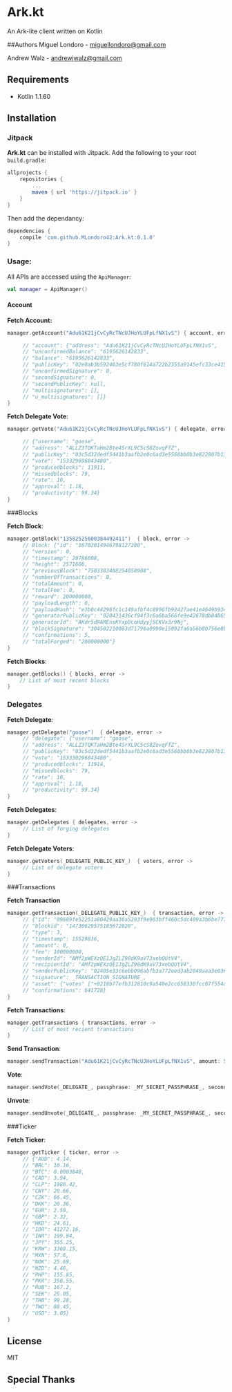 # Ark.kt

An Ark-lite client written on Kotlin

##Authors
Miguel Londoro - miguellondoro@gmail.com

Andrew Walz - andrewjwalz@gmail.com

## Requirements
* Kotlin 1.1.60

## Installation

### Jitpack

**Ark.kt** can be installed with Jitpack. Add the following to your root `build.gradle`:

```groovy
allprojects {
	repositories {
		...
		maven { url 'https://jitpack.io' }
	}
}
```
Then add the dependancy:

```groovy
dependencies {
	compile 'com.github.MLondoro42:Ark.kt:0.1.0'
}
```

### Usage:

All APIs are accessed using the `ApiManager`:

```kotlin
val manager = ApiManager()
```

#### Account

**Fetch Account:**

```kotlin
manager.getAccount("Adu61K21jCvCyRcTNcUJHoYLUFpLfNX1vS") { account, error ->

     // "account": {"address": "Adu61K21jCvCyRcTNcUJHoYLUFpLfNX1vS",
     // "unconfirmedBalance": "6195626142833",
     // "balance": "6195626142833",
     // "publicKey": "02e0ab3b592463e5cf780f614a722b2355a9145efc33ce415dbda32011504c7c19",
     // "unconfirmedSignature": 0,
     // "secondSignature": 0,
     // "secondPublicKey": null,
     // "multisignatures": [],
     // "u_multisignatures": []}
}
```
**Fetch Delegate Vote**:

```kotlin
manager.getVote("Adu61K21jCvCyRcTNcUJHoYLUFpLfNX1vS") { delegate, error ->

     // {"username": "goose",
     // "address": "ALLZ3TQKTaHm2Bte4SrXL9C5cS8ZovqFfZ",
     // "publicKey": "03c5d32dedf5441b3aafb2e0c6ad3e5568bb0b3e822807b133e2276e014d830e3c",
     // "vote": "153329696843480",
     // "producedblocks": 11911,
     // "missedblocks": 79,
     // "rate": 10,
     // "approval": 1.18,
     // "productivity": 99.34}
}
```

###Blocks

**Fetch Block**:

```kotlin
manager.getBlock("13582525600384492411")  { block, error ->
     // Block: {"id": "16702014946798127280",
     // "version": 0,
     // "timestamp": 20786608,
     // "height": 2571606,
     // "previousBlock": "7503383488254058908",
     // "numberOfTransactions": 0,
     // "totalAmount": 0,
     // "totalFee": 0,
     // "reward": 200000000,
     // "payloadLength": 0,
     // "payloadHash": "e3b0c44298fc1c149afbf4c8996fb92427ae41e4649b934ca495991b7852b855",
     // "generatorPublicKey": "020431436cf94f3c6a6ba566fe9e42678db8486590c732ca6c3803a10a86f50b92",
     // generatorId": "AKdr5d9AMEnsKYxpDcoHdyyjSCKVx3r9Nj",
     // "blockSignature": "304502210083d71796a0990e15092fa6a56b8b756e8baeed92506255518dff640d723199e702203ed99a4db2f3da1658b1a583d77d638113c6453e1ddb3c2b67347e171aa78fb6",
     // "confirmations": 5,
     // "totalForged": "200000000"}
}
```
**Fetch Blocks**:

```kotlin
manager.getBlocks() { blocks, error ->
	// List of most recent blocks
}
```

### Delegates

**Fetch Delegate**:

```kotlin
manager.getDelegate("goose")  { delegate, error ->
     // "delegate": {"username": "goose",
     // "address": "ALLZ3TQKTaHm2Bte4SrXL9C5cS8ZovqFfZ",
     // "publicKey": "03c5d32dedf5441b3aafb2e0c6ad3e5568bb0b3e822807b133e2276e014d830e3c",
     // "vote": "153330296843480",
     // "producedblocks": 11914,
     // "missedblocks": 79,
     // "rate": 10,
     // "approval": 1.18,
     // "productivity": 99.34}
}
```

**Fetch Delegates**:

```kotlin
manager.getDelegates { delegates, error ->
     // List of forging delegates
}
```

**Fetch Delegate Voters**:

```kotlin
manager.getVoters(_DELEGATE_PUBLIC_KEY_)  { voters, error ->
     // List of delegate voters
}
```

###Transactions

**Fetch Transaction**

```kotlin
manager.getTransaction(_DELEGATE_PUBLIC_KEY_)  { transaction, error ->
     // {"id": "09689fe52251a80429aa36a5293f9e963bff460c5dc409a3b6be777a73cf4762",
     // "blockid": "14730629575185672828",
     // "type": 3,
     // "timestamp": 15529836,
     // "amount": 0,
     // "fee": 100000000,
     // "senderId": "AMf2pWEXzQE1JgZLZ98dK9aV73xebQUtV4",
     // "recipientId": "AMf2pWEXzQE1JgZLZ98dK9aV73xebQUtV4",
     // "senderPublicKey": "02405e33c6ebb096abfb3a772eed3ab2049aea3e036bace6c1d4974258d94773ea",
     // "signature": _TRANSACTION_SIGNATURE_,
     // "asset": {"votes" ["+0218b77efb312810c9a549e2cc658330fcc07f554d465673e08fa304fa59e67a0a"]},
     // "confirmations": 641728}
}
```

**Fetch Transactions**:

```kotlin
manager.getTransactions { transactions, error ->
     // List of most recient transactions
}
```

**Send Transaction**:

```kotlin
manager.sendTransaction("Adu61K21jCvCyRcTNcUJHoYLUFpLfNX1vS", amount: 500000000, passphrase: _MY_SECRET_PASSPHRASE_, secondPassphrase: _MY_SECOND_SECRET_PASSPHRASE_, vendorField: "My transaction message")
```

**Vote**:

```kotlin
manager.sendVote(_DELEGATE_, passphrase: _MY_SECRET_PASSPHRASE_, secondPassphrase: _MY_SECOND_SECRET_PASSPHRASE_)
```

**Unvote**:

```kotlin
manager.sendUnvote(_DELEGATE_, passphrase: _MY_SECRET_PASSPHRASE_, secondPassphrase: _MY_SECOND_SECRET_PASSPHRASE_)
```

###Ticker

**Fetch Ticker**:

```kotlin
manager.getTicker { ticker, error ->
     // {"AUD": 4.14,
     // "BRL": 10.16,
     // "BTC": 0.0003848,
     // "CAD": 3.94,
     // "CLP": 1980.42,
     // "CNY": 20.66,
     // "CZK": 66.45,
     // "DKK": 20.36,
     // "EUR": 2.59,
     // "GBP": 2.32,
     // "HKD": 24.61,
     // "IDR": 41272.16,
     // "INR": 199.94,
     // "JPY": 355.25,
     // "KRW": 3368.15,
     // "MXN": 57.6,
     // "NOK": 25.69,
     // "NZD": 4.46,
     // "PHP": 155.85,
     // "PKR": 350.55,
     // "RUB": 167.2,
     // "SEK": 25.05,
     // "THB": 99.28,
     // "TWD": 88.45,
     // "USD": 3.05}
}
```

## License

MIT


## Special Thanks

